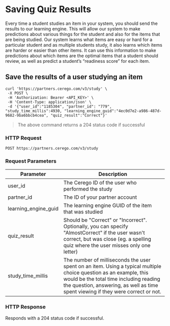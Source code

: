 # Saving Quiz Results

Every time a student studies an item in your system, you should send the results to our learning engine. This will allow our system to make predictions about various things for the student and also for the items that are being studied. Our system learns what items are easy or hard for a particular student and as multiple students study, it also learns which items are harder or easier than other items. It can use this information to make predictions about which items are the optimal items that a student should review, as well as predict a student’s “readiness score” for each item.

## Save the results of a user studying an item

```shell
curl 'https://partners.cerego.com/v3/study' \
 -X POST \
 -H 'Authorization: Bearer <API_KEY>' \
 -H 'Content-Type: application/json' \
 -d '{"user_id":"1185304", "partner_id": "779", "study_time_millis":4930, "learning_engine_guid":"4ec0d7e2-a986-487d-9682-9ba6bbcb4cea", "quiz_result":"Correct"}'
```

> The above command returns a 204 status code if successful

### HTTP Request

`POST https://partners.cerego.com/v3/study`

### Request Parameters

| Parameter            | Description                                                                                                                                                                                                                                      |
| -------------------- | ------------------------------------------------------------------------------------------------------------------------------------------------------------------------------------------------------------------------------------------------ |
| user_id              | The Cerego ID of the user who performed the study                                                                                                                                                                                                |
| partner_id           | The ID of your partner account                                                                                                                                                                                                                   |
| learning_engine_guid | The learning engine GUID of the item that was studied                                                                                                                                                                                            |
| quiz_result          | Should be "Correct" or "Incorrect". Optionally, you can specify "AlmostCorrect" if the user wasn't correct, but was close (eg. a spelling quiz where the user misses only one letter)                                                            |
| study_time_millis    | The number of milliseconds the user spent on an item. Using a typical multiple choice question as an example, this would be the total time including reading the question, answering, as well as time spent viewing if they were correct or not. |

### HTTP Response

Responds with a 204 status code if successful.

